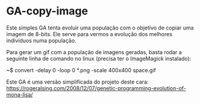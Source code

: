 # GA-copy-image
Este simples GA tenta evoluir uma população com o objetivo de copiar uma imagem de 8-bits. Ele serve para vermos a evolução dos melhores indivíduos numa população.

Para gerar um gif com a população de imagens geradas, basta rodar a seguinte linha de comando no linux
(precisa ter o ImageMagick instalado):

~$ convert -delay 0 -loop 0 *.png -scale 400x400 space.gif

Este GA é uma versão simplificada do projeto deste cara:
https://rogeralsing.com/2008/12/07/genetic-programming-evolution-of-mona-lisa/
